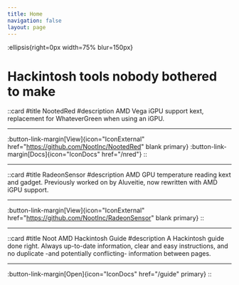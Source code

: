 ```yaml
---
title: Home
navigation: false
layout: page
---
```


:ellipsis{right=0px width=75% blur=150px}

# Hackintosh tools nobody bothered to make

::card
#title
NootedRed
#description
AMD Vega iGPU support kext, replacement for WhateverGreen when using an iGPU.

----

:button-link-margin[View]{icon="IconExternal" href="https://github.com/NootInc/NootedRed" blank primary}
:button-link-margin[Docs]{icon="IconDocs" href="/nred"}
::

----

::card
#title
RadeonSensor
#description
AMD GPU temperature reading kext and gadget. Previously worked on by Aluveitie, now rewritten with AMD iGPU support.

----

:button-link-margin[View]{icon="IconExternal" href="https://github.com/NootInc/RadeonSensor" blank primary}
::

----

::card
#title
Noot AMD Hackintosh Guide
#description
A Hackintosh guide done right. Always up-to-date information, clear and easy instructions, and no duplicate -and potentially conflicting- information between pages.

----

:button-link-margin[Open]{icon="IconDocs" href="/guide" primary}
::
